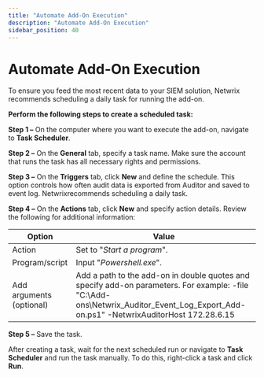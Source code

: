 ```yaml
---
title: "Automate Add-On Execution"
description: "Automate Add-On Execution"
sidebar_position: 40
---
```


# Automate Add-On Execution

To ensure you feed the most recent data to your SIEM solution, Netwrix recommends scheduling a daily
task for running the add-on.

**Perform the following steps to create a scheduled task:**

**Step 1 –** On the computer where you want to execute the add-on, navigate to **Task Scheduler**.

**Step 2 –** On the **General** tab, specify a task name. Make sure the account that runs the task
has all necessary rights and permissions.

**Step 3 –** On the **Triggers** tab, click **New** and define the schedule. This option controls
how often audit data is exported from Auditor and saved to event log. Netwrixrecommends scheduling a
daily task.

**Step 4 –** On the **Actions** tab, click **New** and specify action details. Review the following
for additional information:

| Option                   | Value                                                                                                                                                                                |
| ------------------------ | ------------------------------------------------------------------------------------------------------------------------------------------------------------------------------------ |
| Action                   | Set to "_Start a program_".                                                                                                                                                          |
| Program/script           | Input "_Powershell.exe_".                                                                                                                                                            |
| Add arguments (optional) | Add a path to the add-on in double quotes and specify add-on parameters. For example: -file "C:\Add-ons\Netwrix_Auditor_Event_Log_Export_Add-on.ps1" -NetwrixAuditorHost 172.28.6.15 |

**Step 5 –** Save the task.

After creating a task, wait for the next scheduled run or navigate to **Task Scheduler** and run the
task manually. To do this, right-click a task and click **Run**.
